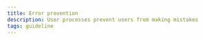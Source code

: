 ```yaml
---
title: Error prevention
description: User processes prevent users from making mistakes
tags: guideline
---
```

